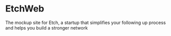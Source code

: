 EtchWeb
=======

The mockup site for Etch, a startup that simplifies your following up process and helps you build a stronger network
